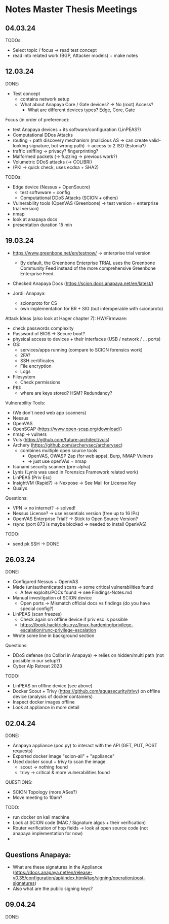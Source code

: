 # Notes Master Thesis Meetings

## 04.03.24
TODOs:
- Select topic / focus -> read test concept
- read into related work (BGP, Attacker models) + make notes


## 12.03.24
DONE:
- Test concept
  - contains network setup
  - What about Anapaya Core / Gate devices? -> No (root) Access?
    - What are different devices types? Edge, Core, Gate

Focus (in order of preference):
- test Anapaya devices + its software/configuration (LinPEAS?)
- Computational DDos Attacks
- routing + path discovery mechanism (malicious AS -> can create valid-looking signature, but wrong path) -> access to 2 ISD (Estonia?)
- traffic sniffing -> privacy? fingerprinting?
- Malformed packets (-> fuzzing -> previous work?)
- Volumetric DDoS attacks (-> COLIBRI)
- (PKI -> quick check, uses ecdsa + SHA2)

TODOs:

- Edge device (Nessus + OpenSoucre)
  - test softwware + config
  - Computational DDoS Attacks (SCION + others)
- Vulnerability tools (OpenVAS (Greenbone) -> test version = enterprise trial version)
- nmap
- look at anapaya docs
- presentation duration 15 min

## 19.03.24
- https://www.greenbone.net/en/testnow/ -> enterprise trial version
  - By default, the Greenbone Enterprise TRIAL uses the Greenbone Community Feed instead of the more comprehensive Greenbone Enterprise Feed.
- Checked Anapaya Docs (https://scion.docs.anapaya.net/en/latest/)
  

- Jordi: Anapaya: 
  - scionproto for CS
  - own implementation for BR + SIG (but interoperable with scionproto)

Attack Ideas (also look at Hager chapter 7):
HW/Firmware:
  - check passwords complexity
  - Password of BIOS -> Secure boot?
  - physical access to devices + their interfaces (USB / network / ... ports)
- OS:
  - services/apps running (compare to SCION forensics work)
  - 2FA?
  - SSH certificates
  - File encryption
  - Logs
- Filesystem
  - Check permissions
- PKI:
  - where are keys stored? HSM? Redundancy?
  
Vulnerability Tools:
- (We don't need web app scanners)
- Nessus
- OpenVAS
- OpenSCAP (https://www.open-scap.org/download/)
- nmap -> vulners
- Vuls (https://github.com/future-architect/vuls)
- Archery (https://github.com/archerysec/archerysec)
  - combines multiple open source tools
    - OpenVAS, OWASP Zap (for web apps), Burp, NMAP Vulners
    - -> just use openVAs + nmap
- tsunami security scanner (pre-alpha)
- Lynis (Lynis was used in Forensics Framework related work)
- LinPEAS (Priv Esc)
- InsightVM (Rapid7) -> Nexpose -> See Mail for License Key
- Qualys

Questions:
- VPN -> no internet? -> solved!
- Nessus License? -> use essentials version (free up to 16 IPs)
- OpenVAS Enterprise Trial? -> Stick to Open Source Version?
- rsync (port 873 is maybe blocked -> needed to install OpenVAS)


TODO:
- send pk SSH -> DONE


## 26.03.24
DONE: 
  - Configured Nessus + OpenVAS
  - Made (un)authenticated scans -> some critical vulnerabilities found
    - A few exploits/POCs found -> see Findings-Notes.md
  - Manual investigation of SCION device
    - Open ports -> Mismatch official docs vs findings (do you have special config?)
  - LinPEAS (scan freezes)
    - Check again on offline device if priv esc is possible
    - https://book.hacktricks.xyz/linux-hardening/privilege-escalation/runc-privilege-escalation
  - Wrote some line in background section

Questions:
  - DDoS defense (no Colibri in Anapaya) -> relies on hidden/multi path (not possible in our setup?)
  - Cyber Alp Retreat 2023

TODO:
  - LinPEAS on offline device (see above)
  - Docker Scout + Trivy (https://github.com/aquasecurity/trivy) on offline device (analysis of docker containers)
  - Inspect docker images offline
  - Look at appliance in more detail

## 02.04.24
DONE:
  - Anapaya appliance (poc.py) to interact with the API (GET, PUT, POST requests)
  - Exported docker image "scion-all" + "appliance"
  - Used docker scout + trivy to scan the image
    - scout -> nothing found
    - trivy -> critical & more vulnerabilities found

QUESTIONS:
  - SCION Topology (more ASes?)
  - Move meeting to 10am?

TODO:
  - run docker on kali machine
  - Look at SCION code (MAC / Signature algos + their verification)
  - Router verification of hop fields -> look at open source code (not anapaya implementation for now)
  - 

## Questions Anapaya:
- What are these signatures in the Appliance (https://docs.anapaya.net/en/release-v0.35/configuration/api/index.html#tag/signing/operation/post-signatures)
- Also what are the public signing keys?


## 09.04.24
DONE:



